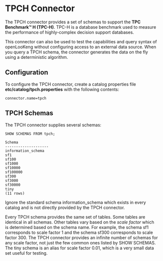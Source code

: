 
TPCH Connector
==============

The TPCH connector provides a set of schemas to support the **TPC Benchmark™ H (TPC-H)**. TPC-H is a database benchmark used to measure the performance of highly-complex decision support databases.

This connector can also be used to test the capabilities and query syntax of openLooKeng without configuring access to an external data source.
When you query a TPCH schema, the connector generates the data on the fly using a deterministic algorithm.

Configuration
-------------

To configure the TPCH connector, create a catalog properties file **etc/catalog/tpch.properties** with the following contents:

``` properties
connector.name=tpch
```

TPCH Schemas
------------

The TPCH connector supplies several schemas:

    SHOW SCHEMAS FROM tpch;

``` 
Schema
--------------------
information_schema
sf1
sf100
sf1000
sf10000
sf100000
sf300
sf3000
sf30000
tiny
(11 rows)
```

Ignore the standard schema information_schema which exists in every catalog and is not directly provided by the TPCH connector.

Every TPCH schema provides the same set of tables. Some tables are identical in all schemas. Other tables vary based on the *scale factor* which is determined based on the schema name. For example, the schema
sf1 corresponds to scale factor 1 and the schema sf300 corresponds to scale factor 300. The TPCH connector provides an infinite number of schemas for any scale factor, not just the few common ones listed by SHOW SCHEMAS. The tiny schema is an alias for scale factor 0.01, which is a very small data set useful for testing.

